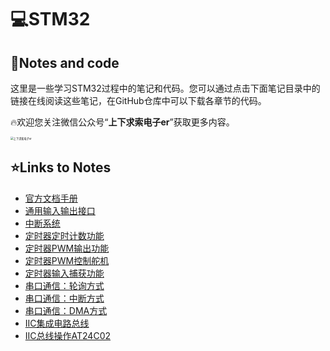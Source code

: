 # 💻STM32

## 📝Notes and code

这里是一些学习STM32过程中的笔记和代码。您可以通过点击下面笔记目录中的链接在线阅读这些笔记，在GitHub仓库中可以下载各章节的代码。

🔥欢迎您关注微信公众号“**上下求索电子er**”获取更多内容。

<img src="pic/上下求索电子er.png" alt="上下求索电子er" style="zoom: 30%;" />

## ⭐Links to Notes

- [官方文档手册](官方文档手册)
- [通用输入输出接口](https://mp.weixin.qq.com/s?__biz=MzkwNjQ3NjUzOQ==&mid=2247483831&idx=1&sn=79d68d3eda8786e4a27375cdd89b55e1&chksm=c0e6af23f7912635912e8b87f7e29495f86fab190a3b68cfe48a6e61d5e109f273ba47ad370e#rd)
- [中断系统](https://mp.weixin.qq.com/s?__biz=MzkwNjQ3NjUzOQ==&mid=2247483831&idx=2&sn=d4c061946fef025b86e6555bb9965dd1&chksm=c0e6af23f7912635846a1c56850af96afc236aa1e50a9c6e4e7b26707877d74821ce1308709a#rd )
- [定时器定时计数功能](https://mp.weixin.qq.com/s?__biz=MzkwNjQ3NjUzOQ==&mid=2247484164&idx=1&sn=403b7e1f85d9c65aaa0f650e42709c36&chksm=c0e6ad90f7912486c536b6bd50fb78baace17a4870a971f6a71ab8fa74ff025e83686c4f47ca#rd)
- [定时器PWM输出功能](https://mp.weixin.qq.com/s?__biz=MzkwNjQ3NjUzOQ==&mid=2247484164&idx=2&sn=656f52428a00df1d17dcda04233b3a13&chksm=c0e6ad90f7912486c141b1b9fa3755dc12cc2189f1e82328ef6e48f18a104eb13e156d85fcd7#rd)
- [定时器PWM控制舵机](https://mp.weixin.qq.com/s?__biz=MzkwNjQ3NjUzOQ==&mid=2247484342&idx=1&sn=405a3092e824750f5b617874717bc84f&chksm=c0e6ad22f7912434b7b9521259714166dff26d4762b761d9eca6ceb048d5518e51de6d95fdc9#rd)
- [定时器输入捕获功能](https://mp.weixin.qq.com/s?__biz=MzkwNjQ3NjUzOQ==&mid=2247484462&idx=1&sn=ab758ae32dbaa22500a35d5fd29a2f6b&chksm=c0e6aabaf79123ac5828222fb18471d87c7f4c8ab7c7ce717c9364e5e285607fe8d87892a7bd#rd)
- [串口通信：轮询方式](https://mp.weixin.qq.com/s?__biz=MzkwNjQ3NjUzOQ==&mid=2247484586&idx=1&sn=bc26195e64b0e5169e96974cc3954f43&chksm=c0e6aa3ef7912328ba60f1a513f445b6a061e771cf3d1dfff9e25782f5ae11981172f0e1658d#rd)
- [串口通信：中断方式](https://mp.weixin.qq.com/s?__biz=MzkwNjQ3NjUzOQ==&mid=2247484586&idx=2&sn=72d8a5406563c8dadb7ea4c6a001085e&chksm=c0e6aa3ef7912328fe093e7e0bffac456d0e35ae4424309067eb361dff38e44597470a71013c#rd)
- [串口通信：DMA方式](https://mp.weixin.qq.com/s?__biz=MzkwNjQ3NjUzOQ==&mid=2247485214&idx=1&sn=0ff2dc10af77f9a691d5fbb839d524c6&chksm=c0e6a98af791209c1def1f5c1e85cb473b98f791c11313bf37b27fa7af60e0010dfc1a2c97ac#rd)
- [IIC集成电路总线](https://mp.weixin.qq.com/s?__biz=MzkwNjQ3NjUzOQ==&mid=2247485214&idx=2&sn=24dffa65e92710d044b181397bdd7598&chksm=c0e6a98af791209c87f0554aafc548a809c465088a478091adaa7825d3aaa137d8ee3a84a4c4#rd)
- [IIC总线操作AT24C02](https://mp.weixin.qq.com/s?__biz=MzkwNjQ3NjUzOQ==&mid=2247485659&idx=1&sn=a01f61bc1044efad5618001a885f3574&chksm=c0e6a64ff7912f591aa23bffe5bbe341c566f7e33f433cefd6ee5f928505a8ab6b2f01c1843f#rd)
